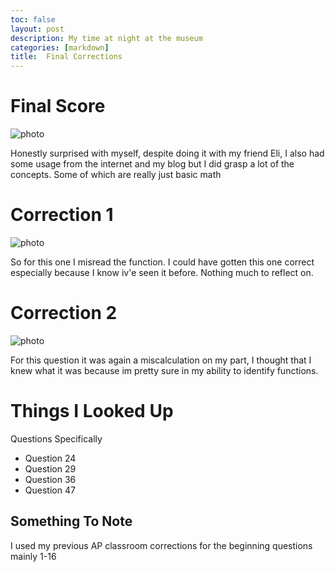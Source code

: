 ```yaml
---
toc: false
layout: post
description: My time at night at the museum
categories: [markdown]
title:  Final Corrections
---
```


# Final Score


![photo]({{site.baseurl}}/images/Test_Final_Score.png)


Honestly surprised with myself, despite doing it with my friend Eli, I also had some usage from the internet and my blog but I did grasp a lot of the concepts. Some of which are really just basic math

# Correction 1


![photo]({{site.baseurl}}/images/Q2_Correction.png)


So for this one I misread the function. I could have gotten this one correct especially because I know iv'e seen it before. Nothing much to reflect on.


# Correction 2


![photo]({{site.baseurl}}/images/Q1_incorrect.png)

For this question it was again a miscalculation on my part, I thought that I knew what it was because im pretty sure in my ability to identify functions.


# Things I Looked Up


Questions Specifically


- Question 24
- Question 29
- Question 36
- Question 47


## Something To Note


I used my previous AP classroom corrections for the beginning questions mainly 1-16